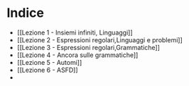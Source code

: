 # Indice

- [[Lezione 1 - Insiemi infiniti, Linguaggi]]
- [[Lezione 2 - Espressioni regolari,Linguaggi e problemi]]
- [[Lezione 3 - Espressioni regolari,Grammatiche]]
- [[Lezione 4 - Ancora sulle grammatiche]]
- [[Lezione 5 - Automi]]
- [[Lezione 6 - ASFD]]
- 